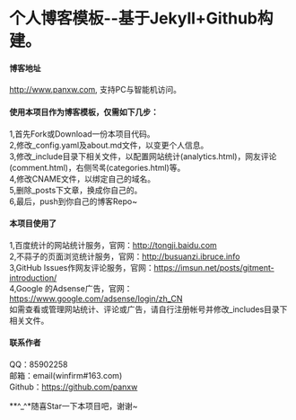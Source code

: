 个人博客模板--基于Jekyll+Github构建。
================

#### 博客地址
http://www.panxw.com, 支持PC与智能机访问。  

#### 使用本项目作为博客模板，仅需如下几步：
1,首先Fork或Download一份本项目代码。  
2,修改_config.yaml及about.md文件，以变更个人信息。  
3,修改_include目录下相关文件，以配置网站统计(analytics.html)，网友评论(comment.html)，右侧목록(categories.html)等。  
4,修改CNAME文件，以绑定自己的域名。  
5,删除_posts下文章，换成你自己的。  
6,最后，push到你自己的博客Repo~  

#### 本项目使用了
1,百度统计的网站统计服务，官网：http://tongji.baidu.com  
2,不蒜子的页面浏览统计服务，官网：http://busuanzi.ibruce.info  
3,GitHub Issues作网友评论服务，官网：https://imsun.net/posts/gitment-introduction/  
4,Google 的Adsense广告，官网：https://www.google.com/adsense/login/zh_CN  
如需查看或管理网站统计、评论或广告，请自行注册帐号并修改_includes目录下相关文件。  

#### 联系作者
QQ：85902258  
邮箱：email(winfirm#163.com)  
Github：https://github.com/panxw  

**^_^*随喜Star一下本项目吧，谢谢~  